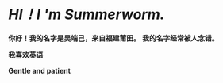 # *HI！I 'm Summerworm.*
 **你好！我的名字是吴端己，来自福建莆田。**
   **我的名字经常被人念错。**
   
   **我喜欢英语**
   
   **Gentle and patient**
